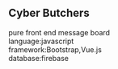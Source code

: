 ## Cyber Butchers 
pure front end message board  
language:javascript  
framework:Bootstrap,Vue.js  
database:firebase  